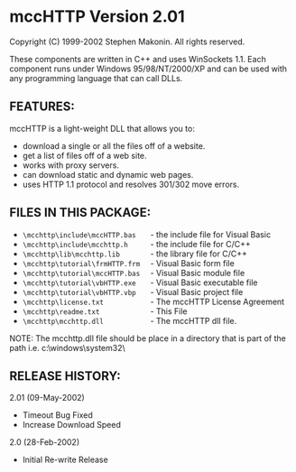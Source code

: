 # mccHTTP Version 2.01
Copyright (C) 1999-2002 Stephen Makonin. All rights reserved.

These components are written in C++ and uses WinSockets 1.1. Each component 
runs under Windows 95/98/NT/2000/XP and can be used with any programming 
language that can call DLLs.


## FEATURES:

mccHTTP is a light-weight DLL that allows you to:

* download a single or all the files off of a website.
* get a list of files off of a web site.
* works with proxy servers.
* can download static and dynamic web pages.
* uses HTTP 1.1 protocol and resolves 301/302 move errors.

## FILES IN THIS PACKAGE:

* ```\mcchttp\include\mccHTTP.bas   ``` - the include file for Visual Basic
* ```\mcchttp\include\mcchttp.h     ``` - the include file for C/C++
* ```\mcchttp\lib\mcchttp.lib       ``` - the library file for C/C++
* ```\mcchttp\tutorial\frmHTTP.frm  ``` - Visual Basic form file
* ```\mcchttp\tutorial\mccHTTP.bas  ``` - Visual Basic module file
* ```\mcchttp\tutorial\vbHTTP.exe   ``` - Visual Basic executable file
* ```\mcchttp\tutorial\vbHTTP.vbp   ``` - Visual Basic project file
* ```\mcchttp\license.txt           ``` - The mccHTTP License Agreement
* ```\mcchttp\readme.txt            ``` - This File
* ```\mcchttp\mcchttp.dll           ``` - The mccHTTP dll file.

NOTE: The mcchttp.dll file should be place in a directory that is
part of the path i.e. c:\windows\system32\


## RELEASE HISTORY:

2.01 (09-May-2002)
- Timeout Bug Fixed
- Increase Download Speed

2.0 (28-Feb-2002)
- Initial Re-write Release
